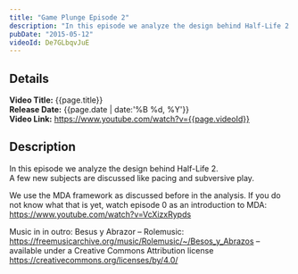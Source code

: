 ```yaml
---
title: "Game Plunge Episode 2"
description: "In this episode we analyze the design behind Half-Life 2."
pubDate: "2015-05-12"
videoId: De7GLbqvJuE
---
```


## Details

**Video Title:** {{page.title}}  
**Release Date:** {{page.date | date:'%B %d, %Y'}}  
**Video Link:** <https://www.youtube.com/watch?v={{page.videoId}}>

## Description

In this episode we analyze the design behind Half-Life 2.  
A few new subjects are discussed like pacing and subversive play.

We use the MDA framework as discussed before in the analysis. If you do not know what that is yet, watch episode 0 as an introduction to MDA: <https://www.youtube.com/watch?v=VcXizxRypds>

Music in in outro:
Besus y Abrazor – Rolemusic: <https://freemusicarchive.org/music/Rolemusic/~/Besos_y_Abrazos> – available under a Creative Commons Attribution license <https://creativecommons.org/licenses/by/4.0/>
